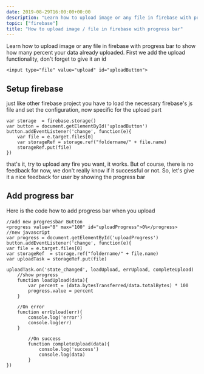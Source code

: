 ```yaml
---
date: 2019-08-29T16:00:00+00:00
description: "Learn how to upload image or any file in firebase with progress bar to show how many percent your data already uploaded"
topic: ["firebase"]
title: "How to upload image / file in firebase with progress bar"
--- 
```

Learn how to upload image or any file in firebase with progress bar to show how many percent your data already uploaded. First we add the upload functionality, don't forget to give it an id

```
<input type="file" value="upload" id="uploadButton">
```

## Setup firebase
just like other firebase project you have to load the necessary firebase's js file and set the configuration, now specific for the upload part

```
var storage  = firebase.storage()
var button = document.getElementById('uploadButton')
button.addEventListener('change', function(e){
    var file = e.target.files[0]	
    var storageRef = storage.ref("foldername/" + file.name)
    storageRef.put(file)
})
```

that's it, try to upload any fire you want, it works. But of course, there is no feedback for now, we don't really know if it successful or not. So, let's give it a nice feedback for user by showing the progress bar


## Add progress bar

Here is the code how to add progress bar when you upload 

```
//add new progressbar Button
<progress value="0" max="100" id="uploadProgress">0%</progress>
//new javascript
var progress = document.getElementById('uploadProgress')
button.addEventListener('change', function(e){
var file = e.target.files[0]
var storageRef  = storage.ref("foldername/" + file.name)
var uploadTask = storageRef.put(file)

uploadTask.on('state_changed', loadUpload, errUpload, completeUpload)
    //show progress  
    function loadUpload(data){  
        var percent = (data.bytesTransferred/data.totalBytes) * 100  
        progress.value = percent  
    }
    
    //On error    
    function errUpload(err){      
        console.log('error')      
        console.log(err)    
    }
    
        //On success  
        function completeUpload(data){      
            console.log('success')      
            console.log(data)   
        }
}) 
``` 